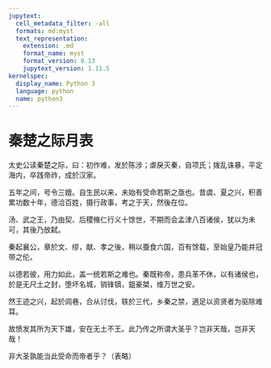 ```yaml
---
jupytext:
  cell_metadata_filter: -all
  formats: md:myst
  text_representation:
    extension: .md
    format_name: myst
    format_version: 0.13
    jupytext_version: 1.11.5
kernelspec:
  display_name: Python 3
  language: python
  name: python3
---
```

# 秦楚之际月表

太史公读秦楚之际，曰：初作难，发於陈涉；虐戾灭秦，自项氏；拨乱诛暴，平定海内，卒践帝祚，成於汉家。

五年之间，号令三嬗。自生民以来，未始有受命若斯之亟也。昔虞、夏之兴，积善累功数十年，德洽百姓，摄行政事，考之于天，然後在位。

汤、武之王，乃由契、后稷脩仁行义十馀世，不期而会孟津八百诸侯，犹以为未可，其後乃放弑。

秦起襄公，章於文、缪，献、孝之後，稍以蚕食六国，百有馀载，至始皇乃能并冠带之伦。

以德若彼，用力如此，盖一统若斯之难也。秦既称帝，患兵革不休，以有诸侯也，於是无尺土之封，堕坏名城，销锋镝，鉏豪桀，维万世之安。

然王迹之兴，起於闾巷，合从讨伐，轶於三代，乡秦之禁，適足以资贤者为驱除难耳。

故愤发其所为天下雄，安在无土不王。此乃传之所谓大圣乎？岂非天哉，岂非天哉！

非大圣孰能当此受命而帝者乎？（表略）
